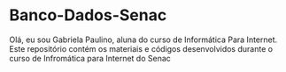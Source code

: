 # Banco-Dados-Senac
Olá, eu sou Gabriela Paulino, aluna do curso de Informática Para Internet. Este repositório contém os materiais e códigos desenvolvidos durante o curso de Infromática para Internet do Senac
